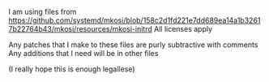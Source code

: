 I am using files from https://github.com/systemd/mkosi/blob/158c2d1fd221e7dd689ea14a1b32617b22764b43/mkosi/resources/mkosi-initrd
All licenses apply

Any patches that I make to these files are purly subtractive with comments
Any additions that I need will be in other files


(I really hope this is enough legallese)
